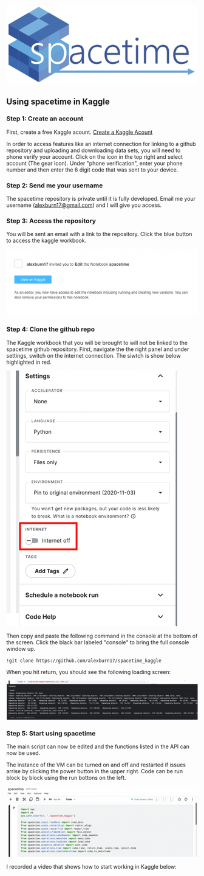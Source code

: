 ![spacetime logo](documents/barraLogo.jpg)

## Using spacetime in Kaggle


### Step 1: Create an account
First, create a free Kaggle acount. [Create a Kaggle Acount](https://www.kaggle.com/)

In order to access features like an internet connection for linking to a github repository and uploading and downloading data sets, you will need to phone verify your account. Click on the icon in the top right and select account (The gear icon). Under "phone verification", enter your phone number and then enter the 6 digit code that was sent to your device.

### Step 2: Send me your username
The spacetime repository is private until it is fully developed. Email me your username (alexburn17@gmail.com) and I will give you access.

### Step 3: Access the repository 
You will be sent an email with a link to the repository. Click the blue button to access the kaggle workbook.

![invitation](kaggle_shots/invitation.png)

### Step 4: Clone the github repo
The Kaggle workbook that you will be brought to will not be linked to the spacetime github repository. First, navigate the the right panel and under settings, switch on the internet connection. The siwtch is show below highlighted in red.  

![internet](kaggle_shots/internet.png)

Then copy and paste the following command in the console at the bottom of the screen. Click the black bar labeled "console" to bring the full console window up.

```
!git clone https://github.com/alexburn17/spacetime_kaggle
```
When you hit return, you should see the following loading screen:

![terminal](kaggle_shots/terminal.png)

### Step 5: Start using spacetime

The main script can now be edited and the functions listed in the API can now be used. 

The instance of the VM can be turned on and off and restarted if issues arrise by clicking the power button in the upper right. Code can be run block by block using the run bottons on the left.

![VM](kaggle_shots/VM.png)

I recorded a video that shows how to start working in Kaggle below:


